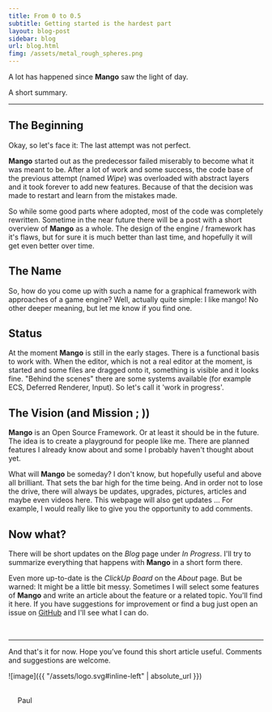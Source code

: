 ```yaml
---
title: From 0 to 0.5
subtitle: Getting started is the hardest part
layout: blog-post
sidebar: blog
url: blog.html
fimg: /assets/metal_rough_spheres.png
---
```


A lot has happened since **Mango** saw the light of day.

A short summary.

<!--more-->

---

## The Beginning

Okay, so let's face it: The last attempt was not perfect.

**Mango** started out as the predecessor failed miserably to become what it was meant to be.
After a lot of work and some success, the code base of the previous attempt (named *Wipe*) was overloaded with abstract layers and it took forever to add new features.
Because of that the decision was made to restart and learn from the mistakes made.

So while some good parts where adopted, most of the code was completely rewritten. Sometime in the near future there will be a post with a short overview of **Mango** as a whole.
The design of the engine / framework has it's flaws, but for sure it is much better than last time, and hopefully it will get even better over time.

## The Name

So, how do you come up with such a name for a graphical framework with approaches of a game engine?
Well, actually quite simple: I like mango! No other deeper meaning, but let me know if you find one.

## Status

At the moment **Mango** is still in the early stages. There is a functional basis to work with. When the editor, which is not a real editor at the moment, is started and some files are dragged onto it, something is visible and it looks fine. "Behind the scenes" there are some systems available (for example ECS, Deferred Renderer, Input). So let's call it 'work in progress'.

## The Vision (and Mission ; ))

**Mango** is an Open Source Framework.
Or at least it should be in the future. The idea is to create a playground for people like me. There are planned features I already know about and some I probably haven't thought about yet.

What will **Mango** be someday? I don't know, but hopefully useful and above all brilliant. That sets the bar high for the time being.
And in order not to lose the drive, there will always be updates, upgrades, pictures, articles and maybe even videos here. This webpage will also get updates ... For example, I would really like to give you the opportunity to add comments.

## Now what?

There will be short updates on the *Blog* page under *In Progress*. I'll try to summarize everything that happens with **Mango** in a short form there.

Even more up-to-date is the *ClickUp Board* on the *About* page. But be warned: It might be a little bit messy.
Sometimes I will select some features of **Mango** and write an article about the feature or a related topic. You'll find it here.
If you have suggestions for improvement or find a bug just open an issue on [GitHub](https://github.com/Paul-Hi/Mango) and I'll see what I can do.

<br>

---

And that's it for now. Hope you’ve found this short article useful. Comments and suggestions are welcome.

![image]({{ "/assets/logo.svg#inline-left" | absolute_url }})

\
&emsp; Paul
